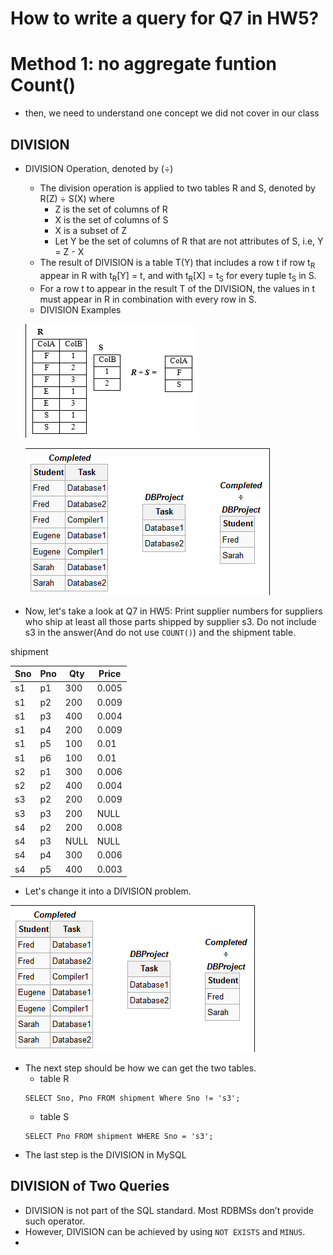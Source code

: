 # How to write a query for Q7 in HW5?
# Method 1: no aggregate funtion Count()
+ then, we need to understand one concept we did not cover in our class
## DIVISION
+ DIVISION Operation, denoted by (÷)
  - The division operation is applied to two tables R and S, denoted by R(Z) ÷ S(X) where
    + Z is the set of columns of R
    + X is the set of columns of S
    + X is a subset of Z
    + Let Y be the set of columns of R that are not attributes of S, i.e, Y = Z - X
  - The result of DIVISION is a table T(Y) that includes a row t if row t<sub>R</sub> appear in R with t<sub>R</sub>[Y] = t, and with t<sub>R</sub>[X] = t<sub>S</sub> for every tuple t<sub>S</sub> in S.
  - For a row t to appear in the result T of the DIVISION, the values in t must appear in R in combination with every row in S.
  - DIVISION Examples
  
  ![division](../Resources/division1.png)
  
  
  ![division2](../Resources/division2.png)

+ Now, let's take a look at Q7 in HW5: Print supplier numbers for suppliers who ship at least all those parts shipped by supplier s3. Do not include s3 in the answer(And do not use `COUNT()`) and the shipment table.

shipment

|Sno|Pno|Qty|Price|
|---|---|---|---|
|s1|p1|300|0.005|
|s1|p2|200|0.009|
|s1|p3|400|0.004|
|s1|p4|200|0.009|
|s1|p5|100|0.01|
|s1|p6|100|0.01|
|s2|p1|300|0.006|
|s2|p2|400|0.004|
|s3|p2|200|0.009|
|s3|p3|200|NULL|
|s4|p2|200|0.008|
|s4|p3|NULL|NULL|
|s4|p4|300|0.006|
|s4|p5|400|0.003|

+ Let's change it into a DIVISION problem. 

![division2](../Resources/division2.png)

+ The next step should be how we can get the two tables.
  - table R
  ~~~~
  SELECT Sno, Pno FROM shipment Where Sno != 's3';
  ~~~~
  - table S
  ~~~~
  SELECT Pno FROM shipment WHERE Sno = 's3';
  ~~~~
+ The last step is the DIVISION in MySQL
## DIVISION of Two Queries
+ DIVISION is not part of the SQL standard. Most RDBMSs don’t provide such operator.
+ However, DIVISION can be achieved by using `NOT EXISTS` and `MINUS`.
+ 
  
